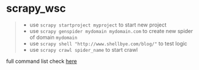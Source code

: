 scrapy_wsc
==========

> - use `scrapy startproject myproject` to start new project
> - use `scrapy genspider mydomain mydomain.com` to create new spider of domain `mydomain`
> - use `scrapy shell "http://www.shellbye.com/blog/"` to test logic
> - use `scrapy crawl spider_name` to start crawl

full command list check [here][1]

[1]:http://doc.scrapy.org/en/0.24/topics/commands.html